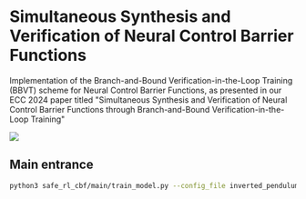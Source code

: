 # Simultaneous Synthesis and Verification of Neural Control Barrier Functions

Implementation of the Branch-and-Bound Verification-in-the-Loop Training (BBVT) scheme for Neural Control Barrier Functions, as presented in our ECC 2024 paper titled "Simultaneous Synthesis and Verification of Neural Control Barrier Functions through Branch-and-Bound Verification-in-the-Loop Training"

[![](assets/paper_teaser.png)](https://arxiv.org/pdf/2311.10438.pdf)


## Main entrance

```bash
python3 safe_rl_cbf/main/train_model.py --config_file inverted_pendulum_pretrained.json
```
